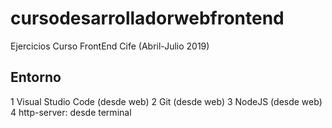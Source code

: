 # cursodesarrolladorwebfrontend
Ejercicios Curso FrontEnd Cife (Abril-Julio 2019)
## Entorno

1 Visual Studio Code (desde web)
2 Git (desde web)
3 NodeJS (desde web)
4 http-server: desde terminal
